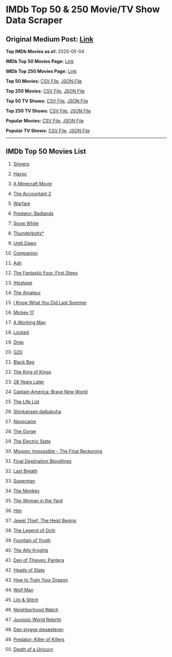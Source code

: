 # IMDb Top 50 & 250 Movie/TV Show Data Scraper

## Original Medium Post: [Link](https://medium.com/@nishantsahoo/which-movie-should-i-watch-5c83a3c0f5b1)

**Top IMDb Movies as of:** 2025-05-04

**IMDb Top 50 Movies Page:** [Link](https://www.imdb.com/search/title/?title_type=feature&release_date=2025-01-01,2025-12-31)

**IMDb Top 250 Movies Page:** [Link](https://www.imdb.com/chart/top/)

**Top 50 Movies:** [CSV File](/data/top50/movies.csv), [JSON File](/data/top50/movies.json)

**Top 250 Movies:** [CSV File](/data/top250/movies.csv), [JSON File](/data/top250/movies.json)

**Top 50 TV Shows:** [CSV File](/data/top50/shows.csv), [JSON File](/data/top50/shows.json)

**Top 250 TV Shows:** [CSV File](/data/top250/shows.csv), [JSON File](/data/top250/shows.json)

**Popular Movies:** [CSV File](/data/popular/movies.csv), [JSON File](/data/popular/movies.json)

**Popular TV Shows:** [CSV File](/data/popular/shows.csv), [JSON File](/data/popular/shows.json)

---

## IMDb Top 50 Movies List

1. [Sinners](https://www.imdb.com/title/tt31193180/)

2. [Havoc](https://www.imdb.com/title/tt14123284/)

3. [A Minecraft Movie](https://www.imdb.com/title/tt3566834/)

4. [The Accountant 2](https://www.imdb.com/title/tt7068946/)

5. [Warfare](https://www.imdb.com/title/tt31434639/)

6. [Predator: Badlands](https://www.imdb.com/title/tt31227572/)

7. [Snow White](https://www.imdb.com/title/tt6208148/)

8. [Thunderbolts\*](https://www.imdb.com/title/tt20969586/)

9. [Until Dawn](https://www.imdb.com/title/tt30955489/)

10. [Companion](https://www.imdb.com/title/tt26584495/)

11. [Ash](https://www.imdb.com/title/tt17489650/)

12. [The Fantastic Four: First Steps](https://www.imdb.com/title/tt10676052/)

13. [iHostage](https://www.imdb.com/title/tt31181421/)

14. [The Amateur](https://www.imdb.com/title/tt0899043/)

15. [I Know What You Did Last Summer](https://www.imdb.com/title/tt4045450/)

16. [Mickey 17](https://www.imdb.com/title/tt12299608/)

17. [A Working Man](https://www.imdb.com/title/tt9150192/)

18. [Locked](https://www.imdb.com/title/tt26671996/)

19. [Drop](https://www.imdb.com/title/tt32149847/)

20. [G20](https://www.imdb.com/title/tt23476986/)

21. [Black Bag](https://www.imdb.com/title/tt30988739/)

22. [The King of Kings](https://www.imdb.com/title/tt7967302/)

23. [28 Years Later](https://www.imdb.com/title/tt10548174/)

24. [Captain America: Brave New World](https://www.imdb.com/title/tt14513804/)

25. [The Life List](https://www.imdb.com/title/tt2172954/)

26. [Shinkansen daibakuha](https://www.imdb.com/title/tt33452974/)

27. [Novocaine](https://www.imdb.com/title/tt29603959/)

28. [The Gorge](https://www.imdb.com/title/tt13654226/)

29. [The Electric State](https://www.imdb.com/title/tt7766378/)

30. [Mission: Impossible - The Final Reckoning](https://www.imdb.com/title/tt9603208/)

31. [Final Destination Bloodlines](https://www.imdb.com/title/tt9619824/)

32. [Last Breath](https://www.imdb.com/title/tt14403504/)

33. [Superman](https://www.imdb.com/title/tt5950044/)

34. [The Monkey](https://www.imdb.com/title/tt27714946/)

35. [The Woman in the Yard](https://www.imdb.com/title/tt31314296/)

36. [Him](https://www.imdb.com/title/tt20990442/)

37. [Jewel Thief: The Heist Begins](https://www.imdb.com/title/tt27843798/)

38. [The Legend of Ochi](https://www.imdb.com/title/tt8866456/)

39. [Fountain of Youth](https://www.imdb.com/title/tt27075958/)

40. [The Alto Knights](https://www.imdb.com/title/tt21815562/)

41. [Den of Thieves: Pantera](https://www.imdb.com/title/tt8008948/)

42. [Heads of State](https://www.imdb.com/title/tt13357520/)

43. [How to Train Your Dragon](https://www.imdb.com/title/tt26743210/)

44. [Wolf Man](https://www.imdb.com/title/tt4216984/)

45. [Lilo & Stitch](https://www.imdb.com/title/tt11655566/)

46. [Neighborhood Watch](https://www.imdb.com/title/tt1714918/)

47. [Jurassic World Rebirth](https://www.imdb.com/title/tt31036941/)

48. [Den stygge stesøsteren](https://www.imdb.com/title/tt29344903/)

49. [Predator: Killer of Killers](https://www.imdb.com/title/tt36463894/)

50. [Death of a Unicorn](https://www.imdb.com/title/tt28443655/)
